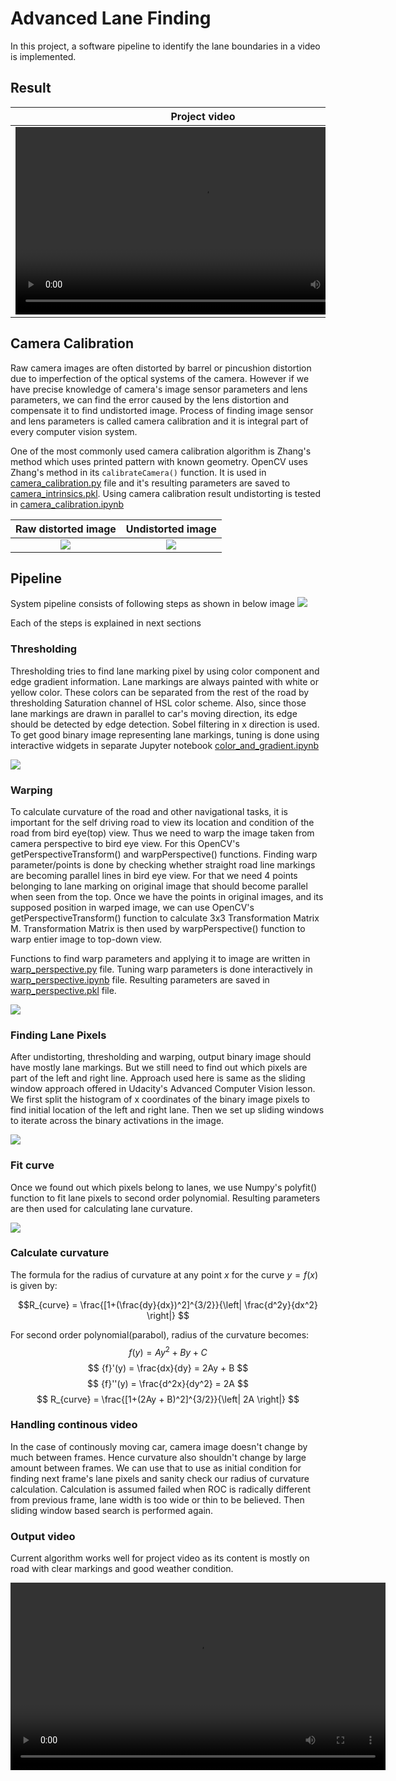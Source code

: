 # Advanced Lane Finding
<!--[![Udacity - Self-Driving Car NanoDegree](https://s3.amazonaws.com/udacity-sdc/github/shield-carnd.svg)](http://www.udacity.com/drive)
![Lanes Image](./examples/example_output.jpg)-->

In this project, a software pipeline to identify the lane boundaries in a video is implemented. 

## Result 

Project video                      |  Challenge video
:----------------------------:|:------------------------------:
<video src='project_video_output.mp4' width=600/> | <video src='challenge_video_output.mp4' width=600/>

## Camera Calibration

Raw camera images are often distorted by barrel or pincushion distortion due to imperfection of the optical systems of the camera. However if we have precise knowledge of camera's image sensor parameters and lens parameters, we can find the error caused by the lens distortion and compensate it to find undistorted image. Process of finding image sensor and lens parameters is called camera calibration and it is integral part of every computer vision system.

One of the most commonly used camera calibration algorithm is Zhang's method which uses printed pattern with known geometry. OpenCV uses Zhang's method in its `calibrateCamera()` function. It is used in [camera_calibration.py](camera_calibration/camera_calibration.py) file and it's resulting parameters are saved to [camera_intrinsics.pkl](camera_calibration/camera_intrinsics.pkl). Using camera calibration result undistorting is tested in [camera_calibration.ipynb](camera_calibration/camera_calibration.ipynb)

Raw distorted image           |  Undistorted image
:----------------------------:|:------------------------------:
![](assets/distorted_img.png) | ![](assets/undistorted_img.png)


## Pipeline 

System pipeline consists of following steps as shown in below image
![](assets/pipeline.png)

Each of the steps is explained in next sections 

### Thresholding

Thresholding tries to find lane marking pixel by using color component and edge gradient information. Lane markings are always painted with white or yellow color. These colors can be separated from the rest of the road by thresholding Saturation channel of HSL color scheme. Also, since those lane markings are drawn in parallel to car's moving direction, its edge should be detected by edge detection. Sobel filtering in x direction is used. To get good binary image representing lane markings, tuning is done using interactive widgets in separate Jupyter notebook [color_and_gradient.ipynb](color_and_gradient.ipynb)

![](assets/threshold_tuning.png)

### Warping

To calculate curvature of the road and other navigational tasks, it is important for the self driving road to view its location and condition of the road from bird eye(top) view. Thus we need to warp the image taken from camera perspective to bird eye view. For this OpenCV's getPerspectiveTransform() and warpPerspective() functions. Finding warp parameter/points is done by checking whether straight road line markings are becoming parallel lines in bird eye view. For that we need 4 points belonging to lane marking on original image that should become parallel when seen from the top. Once we have the points in original images, and its supposed position in warped image, we can use OpenCV's getPerspectiveTransform() function to calculate 3x3 Transformation Matrix M.  Transformation Matrix is then used by warpPerspective() function to warp entier image to top-down view.

Functions to find warp parameters and applying it to image are written in [warp_perspective.py](warp_perspective/warp_perspective.py) file. Tuning warp parameters is done interactively in [warp_perspective.ipynb](warp_perspective/warp_perspective.ipynb) file. Resulting parameters are saved in [warp_perspective.pkl](warp_perspective/perspective.pkl) file.

![](assets/warp_testing.png)

### Finding Lane Pixels

After undistorting, thresholding and warping, output binary image should have mostly lane markings. But we still need to find out which pixels are part of the left and right line. Approach used here is same as the sliding window approach offered in Udacity's Advanced Computer Vision lesson. We first split the histogram of x coordinates of the binary image pixels to find initial location of the left and right lane. Then we set up sliding windows to iterate across the binary activations in the image. 

![](assets/sliding_window.png)

### Fit curve
Once we found out which pixels belong to lanes, we use Numpy's polyfit() function to fit lane pixels to second order polynomial. Resulting parameters are then used for calculating lane curvature.

![](assets/fit_curve.png)

### Calculate curvature
The formula for the radius of curvature at any point $x$ for the curve $y = f(x)$ is given by: 

$$R_{curve} = \frac{[1+(\frac{dy}{dx})^2]^{3/2}}{\left| \frac{d^2y}{dx^2} \right|} $$

For second order polynomial(parabol), radius of the curvature becomes:
$$ f(y) = Ay^2 + By + C $$
$$ {f}'(y) = \frac{dx}{dy} = 2Ay + B $$
$$ {f}''(y) = \frac{d^2x}{dy^2} = 2A $$
$$ R_{curve} = \frac{[1+(2Ay + B)^2]^{3/2}}{\left| 2A \right|} $$


### Handling continous video
In the case of continously moving car, camera image doesn't change by much between frames. Hence curvature also shouldn't change by large amount between frames. We can use that to use as initial condition for finding next frame's lane pixels and sanity check our radius of curvature calculation. Calculation is assumed failed when ROC is radically different from previous frame, lane width is too wide or thin to be believed. Then sliding window based search is performed again.

### Output video
Current algorithm works well for project video as its content is mostly on road with clear markings and good weather condition.

<video src='project_video_output.mp4' width=600/>


In the harder challenge video, sometimes it fails to track the lanes. In this video, left part of the road has newly paved asphalt which has more darker color than the rest of the road. It results in edge detection output and confuses the lane pixel finding steps. Lane finding failed to keep track in this situation, however it was able to know its calculation was wrong and restart the lane finding to correct detection.

<video src='challenge_video_output.mp4' width=600/>
